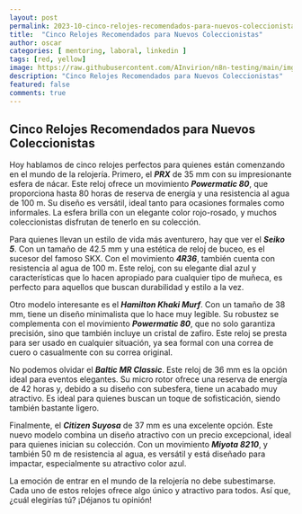 ```yaml
---
layout: post
permalink: 2023-10-cinco-relojes-recomendados-para-nuevos-coleccionistas
title:  "Cinco Relojes Recomendados para Nuevos Coleccionistas"
author: oscar
categories: [ mentoring, laboral, linkedin ]
tags: [red, yellow]
image: https://raw.githubusercontent.com/AInvirion/n8n-testing/main/imgs/20250330003042.png
description: "Cinco Relojes Recomendados para Nuevos Coleccionistas"
featured: false
comments: true
---
```

## Cinco Relojes Recomendados para Nuevos Coleccionistas

Hoy hablamos de cinco relojes perfectos para quienes están comenzando en el mundo de la relojería. Primero, el ***PRX*** de 35 mm con su impresionante esfera de nácar. Este reloj ofrece un movimiento ***Powermatic 80***, que proporciona hasta 80 horas de reserva de energía y una resistencia al agua de 100 m. Su diseño es versátil, ideal tanto para ocasiones formales como informales. La esfera brilla con un elegante color rojo-rosado, y muchos coleccionistas disfrutan de tenerlo en su colección.

Para quienes llevan un estilo de vida más aventurero, hay que ver el ***Seiko 5***. Con un tamaño de 42.5 mm y una estética de reloj de buceo, es el sucesor del famoso SKX. Con el movimiento ***4R36***, también cuenta con resistencia al agua de 100 m. Este reloj, con su elegante dial azul y características que lo hacen apropiado para cualquier tipo de muñeca, es perfecto para aquellos que buscan durabilidad y estilo a la vez.

Otro modelo interesante es el ***Hamilton Khaki Murf***. Con un tamaño de 38 mm, tiene un diseño minimalista que lo hace muy legible. Su robustez se complementa con el movimiento ***Powermatic 80***, que no solo garantiza precisión, sino que también incluye un cristal de zafiro. Este reloj se presta para ser usado en cualquier situación, ya sea formal con una correa de cuero o casualmente con su correa original.

No podemos olvidar el ***Baltic MR Classic***. Este reloj de 36 mm es la opción ideal para eventos elegantes. Su micro rotor ofrece una reserva de energía de 42 horas y, debido a su diseño con subesfera, tiene un acabado muy atractivo. Es ideal para quienes buscan un toque de sofisticación, siendo también bastante ligero.

Finalmente, el ***Citizen Suyosa*** de 37 mm es una excelente opción. Este nuevo modelo combina un diseño atractivo con un precio excepcional, ideal para quienes inician su colección. Con un movimiento ***Miyota 8210***, y también 50 m de resistencia al agua, es versátil y está diseñado para impactar, especialmente su atractivo color azul.

La emoción de entrar en el mundo de la relojería no debe subestimarse. Cada uno de estos relojes ofrece algo único y atractivo para todos. Así que, ¿cuál elegirías tú? ¡Déjanos tu opinión!